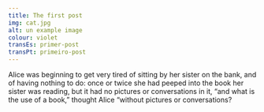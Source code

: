 ```yaml
---
title: The first post
img: cat.jpg
alt: un example image
colour: violet
transEs: primer-post
transPt: primeiro-post
---
```


Alice was beginning to get very tired of sitting by her sister on the bank, and of having nothing to do: once or twice she had peeped into the book her sister was reading, but it had no pictures or conversations in it, “and what is the use of a book,” thought Alice “without pictures or conversations?